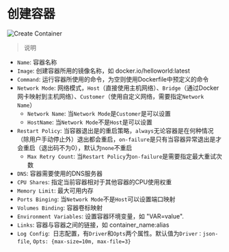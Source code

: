 # 创建容器

![Create Container](../_media/single-create-container.png)

> 说明

- `Name`: 容器名称
- `Image`:  创建容器所用的镜像名称，如 docker.io/helloworld:latest
- `Command`: 运行容器所使用的命令，为空则使用Dockerfile中预定义的命令
- `Network Mode`: 网络模式，`Host`（直接使用主机网络）、`Bridge`（通过Docker网卡映射到主机网络）、`Customer`（使用自定义网络，需要指定`Network Name`）
  - `Network Name`: 当`Network Mode`是`Customer`是可以设置
  - `HostName`: 当`Network Mode`不是`Host`是可以设置
- `Restart Policy`: 当容器退出是的重启策略，`always`无论容器是在何种情况（除用户手动停止外）退出都会重启，`on-failure`是只有当容器异常退出是才会重启（退出码不为0），默认为`none`不重启
  - `Max Retry Count`: 当`Restart Policy`为`on-failure`是需要指定最大重试次数
- `DNS`: 容器需要使用的DNS服务器
- `CPU Shares`: 指定当前容器相对于其他容器的CPU使用权重
- `Memory Limit`: 最大可用内存
- `Ports Binging`: 当`Network Mode`不是`Host`可以设置端口映射
- `Volumes Binding`: 容器卷标映射
- `Environment Variables`: 设置容器环境变量，如 "VAR=value".
- `Links`:  容器与容器之间的链接，如 container_name:alias
- `Log Config`:  日志配置，有`Driver`和`Opts`两个属性。默认值为`Driver：json-file`, `Opts: {max-size=10m, max-file=3}`
